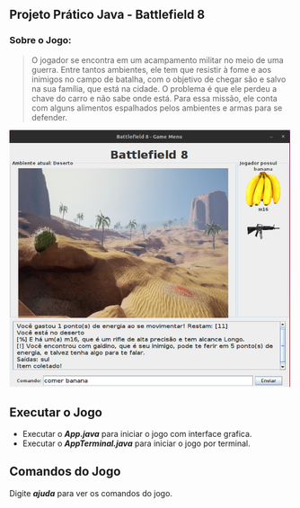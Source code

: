## Projeto Prático Java - Battlefield 8

### Sobre o Jogo:

> O jogador se encontra em um acampamento militar no meio de uma guerra. Entre tantos ambientes, ele tem que resistir à fome e aos inimigos no campo de batalha, com o objetivo de chegar são e salvo na sua família, que está na cidade. O problema é que ele perdeu a chave do carro e não sabe onde está. Para essa missão, ele conta com alguns alimentos espalhados pelos ambientes e armas para se defender.

<img width="500" src="doc/printscreen.png">

## Executar o Jogo

- Executar o ***App.java*** para iniciar o jogo com interface grafica.
- Executar o ***AppTerminal.java*** para iniciar o jogo por terminal.

## Comandos do Jogo

Digite ***ajuda*** para ver os comandos do jogo.